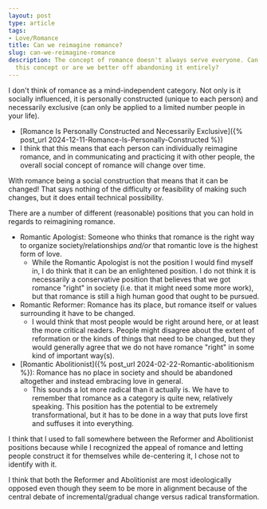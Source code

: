 ```yaml
---
layout: post
type: article
tags:
- Love/Romance
title: Can we reimagine romance?
slug: can-we-reimagine-romance
description: The concept of romance doesn't always serve everyone. Can we rehabilitate
  this concept or are we better off abandoning it entirely?
---
```


I don't think of romance as a mind-independent category. Not only is it socially influenced, it is personally constructed (unique to each person) and necessarily exclusive (can only be applied to a limited number people in your life).
* [Romance Is Personally Constructed and Necessarily Exclusive]({% post_url 2024-12-11-Romance-Is-Personally-Constructed %})
* I think that this means that each person can individually reimagine romance, and in communicating and practicing it with other people, the overall social concept of romance will change over time.

With romance being a social construction that means that it can be changed! That says nothing of the difficulty or feasibility of making such changes, but it does entail technical possibility.

There are a number of different (reasonable) positions that you can hold in regards to reimagining romance.
* Romantic Apologist: Someone who thinks that romance is the right way to organize society/relationships *and/or* that romantic love is the highest form of love. 
    * While the Romantic Apologist is not the position I would find myself in, I do think that it can be an enlightened position. I do not think it is necessarily a conservative position that believes that we got romance "right" in society (i.e. that it might need some more work), but that romance is still a high human good that ought to be pursued.
* Romantic Reformer: Romance has its place, but romance itself or values surrounding it have to be changed. 
    * I would think that most people would be right around here, or at least the more critical readers. People might disagree about the extent of reformation or the kinds of things that need to be changed, but they would generally agree that we do not have romance "right" in some kind of important way(s).
* [Romantic Abolitionist]({% post_url 2024-02-22-Romantic-abolitionism %}): Romance has no place in society and should be abandoned altogether and instead embracing love in general.
    * This sounds a lot more radical than it actually is. We have to remember that romance as a category is quite new, relatively speaking. This position has the potential to be extremely transformational, but it has to be done in a way that puts love first and suffuses it into everything.

I think that I used to fall somewhere between the Reformer and Abolitionist positions because while I recognized the appeal of romance and letting people construct it for themselves while de-centering it, I chose not to identify with it.

I think that both the Reformer and Abolitionist are most ideologically opposed even though they seem to be more in alignment because of the central debate of incremental/gradual change versus radical transformation.